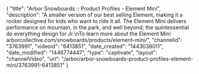 {
    "title": "Arbor Snowboards :: Product Profiles - Element Mini",
    "description": "A smaller version of our best selling Element, making it a rocker designed for kids who want to ride it all. The Element Mini delivers performance on mountain, in the park, and well beyond; the quintessential do everything design for Jr.\nTo learn more about the Element Mini arborcollective.com\/snowboards\/products\/element-mini\/",
    "channelid": "3763991",
    "videoid": "6413851",
    "date_created": "1443038011",
    "date_modified": "1446774447",
    "type": "captivate",
    "layout": "channelVideo",
    "url": "\/arbor\/arbor-snowboards-product-profiles-element-mini\/3763991-6413851"
}